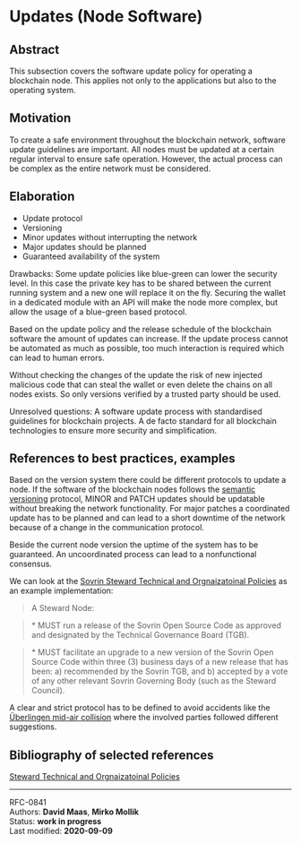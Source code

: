 # Updates (Node Software)

## Abstract

This subsection covers the software update policy for operating a blockchain node. This applies not only to the applications but also to the operating system.

## Motivation

To create a safe environment throughout the blockchain network, software update guidelines are important. All nodes must be updated at a certain regular interval to ensure safe operation. However, the actual process can be complex as the entire network must be considered.

## Elaboration

* Update protocol
* Versioning
* Minor updates without interrupting the network 
* Major updates should be planned
* Guaranteed availability of the system

Drawbacks: Some update policies like blue-green can lower the security level. In this case the private key has to be shared between the current running system and a new one will replace it on the fly. Securing the wallet in a dedicated module with an API will make the node more complex, but allow the usage of a blue-green based protocol.  

Based on the update policy and the release schedule of the blockchain software the amount of updates can increase. If the update process cannot be automated as much as possible, too much interaction is required which can lead to human errors.

Without checking the changes of the update the risk of new injected malicious code that can steal the wallet or even delete the chains on all nodes exists. So only versions verified by a trusted party should be used.

Unresolved questions: A software update process with standardised guidelines for blockchain projects. A de facto standard for all blockchain technologies to ensure more security and simplification.

## References to best practices, examples

Based on the version system there could be different protocols to update a node. If the software of the blockchain nodes follows the [semantic versioning](https://semver.org/) protocol, MINOR and PATCH updates should be updatable without breaking the network functionality. For major patches a coordinated update has to be planned and can lead to a short downtime of the network because of a change in the communication protocol.

Beside the current node version the uptime of the system has to be guaranteed. An uncoordinated process can lead to a nonfunctional consensus.

We can look at the [Sovrin Steward Technical and Orgnaizatoinal Policies](https://sovrin.org/wp-content/uploads/Steward-Technical-and-Organizational-Policies-V2.pdf) as an example implementation:

> A Steward Node:

> \* MUST run a release of the Sovrin Open Source Code as approved and designated by the Technical Governance Board (TGB).

> \* MUST facilitate an upgrade to a new version of the Sovrin Open Source Code within three (3) business days of a new release that has been: a) recommended by the Sovrin TGB, and b) accepted by a vote of any other relevant Sovrin Governing Body (such as the Steward Council).

  A clear and strict protocol has to be defined to avoid accidents like the [Überlingen mid-air collision](https://en.wikipedia.org/wiki/2002\_%C3%9Cberlingen\_mid-air\_collision) where the involved parties followed different suggestions.

## Bibliography of selected references

[Steward Technical and Orgnaizatoinal Policies](https://sovrin.org/wp-content/uploads/Steward-Technical-and-Organizational-Policies-V2.pdf)
 
***

RFC-0841    
Authors: **David Maas**, **Mirko Mollik**    
Status:  **work in progress**   
Last modified: **2020-09-09**
